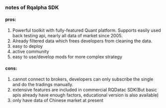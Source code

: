 ### notes of Rqalpha SDK

#### pros:
1. Powerful toolkit with fully-featured Quant platform. Supports easily used back testing api, nearly all data of market since 2005.
2. Already filtered data which frees developers from cleaning the data.
3. easy to deploy
4. active community
5. easy to use/develop mods for more complex strategy

#### cons:
1. cannot connect to brokers, developers can only subscribe the single and do the tradings manually.
2. extensive features are included in commercial RQDatac SDK(But basic apis already have enough factors, educational version is also available) 
3. only have data of Chinese market at present
